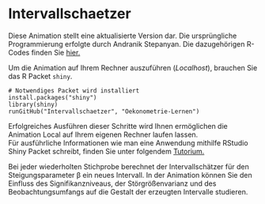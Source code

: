 Intervallschaetzer
============

Diese Animation stellt eine aktualisierte Version dar. Die ursprüngliche Programmierung erfolgte durch Andranik Stepanyan. Die dazugehörigen R-Codes finden Sie [hier.](https://github.com/andronikoss/Intervallschaetzer)

Um die Animation auf Ihrem Rechner auszuführen (_Localhost_), brauchen Sie das R Packet `shiny`. 

```
# Notwendiges Packet wird installiert
install.packages("shiny")
library(shiny)
runGitHub("Intervallschaetzer", "Oekonometrie-Lernen")
```

Erfolgreiches Ausführen dieser Schritte wird Ihnen ermöglichen die Animation Local auf Ihrem eigenen Rechner laufen lassen.   
Für ausführliche Informationen wie man eine Anwendung mithilfe RStudio Shiny Packet schreibt, finden Sie unter folgendem [Tutorium.](http://shiny.rstudio.com/tutorial/)

Bei jeder wiederholten Stichprobe berechnet der Intervallschätzer für den Steigungsparameter β ein neues Intervall. In der Animation können Sie den Einfluss des Signifikanzniveaus, der Störgrößenvarianz und des Beobachtungsumfangs auf die Gestalt der erzeugten Intervalle studieren.
